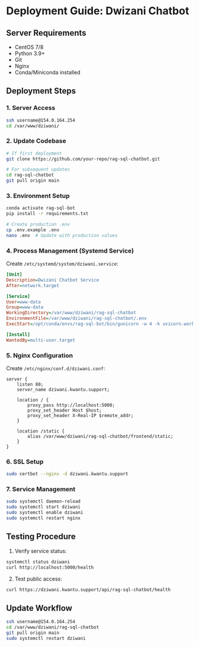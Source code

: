 # Deployment Guide: Dwizani Chatbot

## Server Requirements
- CentOS 7/8
- Python 3.9+
- Git
- Nginx
- Conda/Miniconda installed

## Deployment Steps

### 1. Server Access
```bash
ssh username@154.0.164.254
cd /var/www/dziwani/
```

### 2. Update Codebase
```bash
# If first deployment
git clone https://github.com/your-repo/rag-sql-chatbot.git

# For subsequent updates
cd rag-sql-chatbot
git pull origin main
```

### 3. Environment Setup
```bash
conda activate rag-sql-bot
pip install -r requirements.txt

# Create production .env
cp .env.example .env
nano .env  # Update with production values
```

### 4. Process Management (Systemd Service)
Create `/etc/systemd/system/dziwani.service`:
```ini
[Unit]
Description=Dwizani Chatbot Service
After=network.target

[Service]
User=www-data
Group=www-data
WorkingDirectory=/var/www/dziwani/rag-sql-chatbot
EnvironmentFile=/var/www/dziwani/rag-sql-chatbot/.env
ExecStart=/opt/conda/envs/rag-sql-bot/bin/gunicorn -w 4 -k uvicorn.workers.UvicornWorker app.main:app

[Install]
WantedBy=multi-user.target
```

### 5. Nginx Configuration
Create `/etc/nginx/conf.d/dziwani.conf`:
```nginx
server {
    listen 80;
    server_name dziwani.kwantu.support;

    location / {
        proxy_pass http://localhost:5000;
        proxy_set_header Host $host;
        proxy_set_header X-Real-IP $remote_addr;
    }

    location /static {
        alias /var/www/dziwani/rag-sql-chatbot/frontend/static;
    }
}
```

### 6. SSL Setup
```bash
sudo certbot --nginx -d dziwani.kwantu.support
```

### 7. Service Management
```bash
sudo systemctl daemon-reload
sudo systemctl start dziwani
sudo systemctl enable dziwani
sudo systemctl restart nginx
```

## Testing Procedure
1. Verify service status:
```bash
systemctl status dziwani
curl http://localhost:5000/health
```

2. Test public access:
```bash
curl https://dziwani.kwantu.support/api/rag-sql-chatbot/health
```

## Update Workflow
```bash
ssh username@154.0.164.254
cd /var/www/dziwani/rag-sql-chatbot
git pull origin main
sudo systemctl restart dziwani
```

